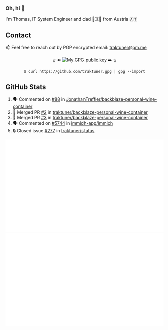 ### Oh, hi 👋

I'm Thomas, IT System Engineer and dad 👶♊️👶 from Austria 🇦🇹

<!--
**traktuner/traktuner** is a ✨ _special_ ✨ repository because its `README.md` (this file) appears on your GitHub profile.

Here are some ideas to get you started:

- 🔭 I’m currently working on ...
- 🌱 I’m currently learning ...
- 👯 I’m looking to collaborate on ...
- 🤔 I’m looking for help with ...
- 💬 Ask me about ...
- 📫 How to reach me: ...
- 😄 Pronouns: ...
- ⚡ Fun fact: ...
-->

## Contact
📫 Feel free to reach out by PGP encrypted email:
traktuner@pm.me

<div align="center" markdown="1">

↙️ ⬅️ [![My GPG public key](https://img.shields.io/badge/PGP%20public%20key-6D4AFF?style=for-the-badge)](https://github.com/traktuner.gpg) ➡️ ↘️

```shell
$ curl https://github.com/traktuner.gpg | gpg --import
```

</div>

## GitHub Stats
<!--START_SECTION:activity-->
1. 🗣 Commented on [#88](https://github.com/JonathanTreffler/backblaze-personal-wine-container/pull/88#issuecomment-1860836723) in [JonathanTreffler/backblaze-personal-wine-container](https://github.com/JonathanTreffler/backblaze-personal-wine-container)
2. 🎉 Merged PR [#2](https://github.com/traktuner/backblaze-personal-wine-container/pull/2) in [traktuner/backblaze-personal-wine-container](https://github.com/traktuner/backblaze-personal-wine-container)
3. 🎉 Merged PR [#3](https://github.com/traktuner/backblaze-personal-wine-container/pull/3) in [traktuner/backblaze-personal-wine-container](https://github.com/traktuner/backblaze-personal-wine-container)
4. 🗣 Commented on [#5744](https://github.com/immich-app/immich/issues/5744#issuecomment-1859152968) in [immich-app/immich](https://github.com/immich-app/immich)
5. 🔒 Closed issue [#277](https://github.com/traktuner/status/issues/277) in [traktuner/status](https://github.com/traktuner/status)
<!--END_SECTION:activity-->

![](https://github.com/traktuner/traktuner/blob/master/generated/overview.svg)
![](https://github.com/traktuner/traktuner/blob/master/generated/languages.svg)
